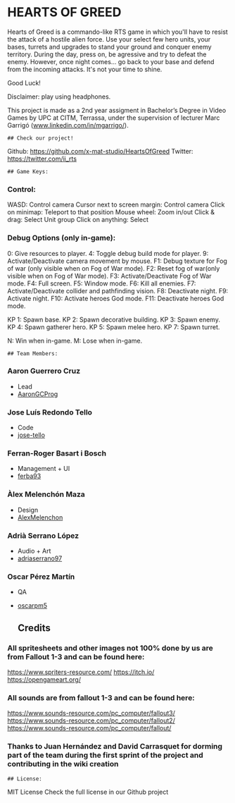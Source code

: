 ﻿# HEARTS OF GREED

Hearts of Greed is a commando-like RTS game in which you'll have to resist the attack of a hostile alien force. Use your select few hero units, your bases, turrets and upgrades to stand your ground and conquer enemy territory. 
During the day, press on, be agressive and try to defeat the enemy. However, once night comes... go back to your base and defend from the incoming attacks. It's not your time to shine.

Good Luck!

Disclaimer: play using headphones.

This project is made as a 2nd year assigment in Bachelor’s Degree in Video Games by UPC at CITM, Terrassa, under the supervision of lecturer Marc Garrigó (www.linkedin.com/in/mgarrigo/).



	## Check our project!
Github:		https://github.com/x-mat-studio/HeartsOfGreed
Twitter:	https://twitter.com/ii_rts 


	## Game Keys:

### Control:

WASD:			      	Control camera
Cursor next to screen margin: 	Control camera
Click on minimap:		Teleport to that position
Mouse wheel:			Zoom in/out
Click & drag:			Select Unit group
Click on anything:		Select

### Debug Options (only in-game):

0: Give resources to player.
4: Toggle debug build mode for player.
9: Activate/Deactivate camera movement by mouse.
F1: Debug texture for Fog of war (only visible when on Fog of War mode).
F2: Reset fog of war(only visible when on Fog of War mode).
F3: Activate/Deactivate Fog of War mode.
F4: Full screen.
F5: Window mode.
F6: Kill all enemies.
F7: Activate/Deactivate collider and pathfinding vision.
F8: Deactivate night.
F9: Activate night.
F10: Activate heroes God mode.
F11: Deactivate heroes God mode.

KP 1: Spawn base.
KP 2: Spawn decorative building.
KP 3: Spawn enemy.
KP 4: Spawn gatherer hero.
KP 5: Spawn melee hero.
KP 7: Spawn turret.

N: Win when in-game.
M: Lose when in-game.


	## Team Members:

### Aaron Guerrero Cruz
* Lead
* [AaronGCProg](https://github.com/AaronGCProg)


### Jose Luís Redondo Tello
* Code
* [jose-tello](https://github.com/jose-tello)


### Ferran-Roger Basart i Bosch
* Management + UI
* [ferba93](https://github.com/ferba93)


### Àlex Melenchón Maza
* Design
* [AlexMelenchon](https://github.com/AlexMelenchon)


### Adrià Serrano López
* Audio + Art
* [adriaserrano97](https://github.com/adriaserrano97)


### Oscar Pérez Martín
* QA
* [oscarpm5](https://github.com/oscarpm5)

 

	## Credits
### All spritesheets and other images not 100% done by us are from Fallout 1-3 and can be found here:
https://www.spriters-resource.com/
https://itch.io/
https://opengameart.org/

### All sounds are from fallout 1-3 and can be found here:
https://www.sounds-resource.com/pc_computer/fallout3/
https://www.sounds-resource.com/pc_computer/fallout2/
https://www.sounds-resource.com/pc_computer/fallout/

### Thanks to Juan Hernández and David Carrasquet for dorming part of the team during the first sprint of the project and contributing in the wiki creation
	

	## License:
MIT License
Check the full license in our Github project
